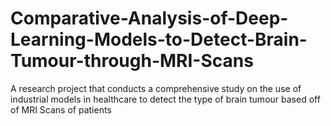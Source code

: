 # Comparative-Analysis-of-Deep-Learning-Models-to-Detect-Brain-Tumour-through-MRI-Scans
A research project that conducts a comprehensive study on the use of industrial models in healthcare to detect the type of brain tumour based off of MRI Scans of patients
